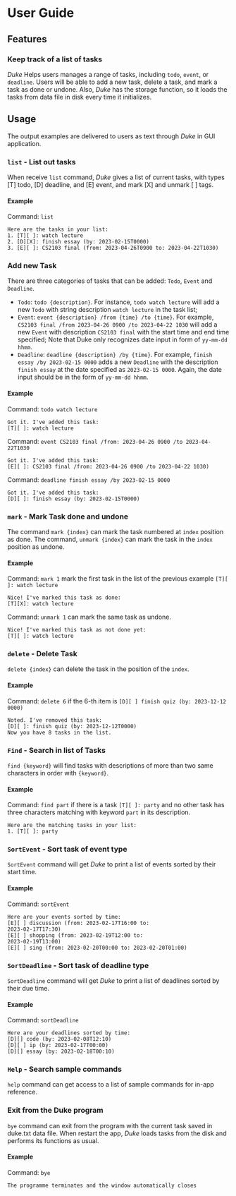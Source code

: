 # User Guide

## Features

### Keep track of a list of tasks

*Duke* Helps users manages a range of tasks, including `todo`, `event`, or `deadline`.
Users will be able to add a new task, delete a task, and mark a task as done or undone. Also, *Duke* has the storage function, so it loads the
tasks from data file in disk every time it initializes.

## Usage

The output examples are delivered to users as text through *Duke* in GUI application.

### `list` - List out tasks

When receive `list` command, *Duke* gives a list of current tasks, with types [T] todo, [D] deadline, and [E] event, and mark [X] and unmark [  ] tags.

#### Example

Command: `list`

```
Here are the tasks in your list:
1. [T][ ]: watch lecture
2. [D][X]: finish essay (by: 2023-02-15T0000)
3. [E][ ]: CS2103 final (from: 2023-04-26T0900 to: 2023-04-22T1030)
```

### Add new Task

There are three categories of tasks that can be added: `Todo`, `Event` and `Deadline`.

- `Todo`: `todo {description}`. For instance, `todo watch lecture` will add a new `Todo` with string description `watch lecture`
  in the task list;
- `Event`: `event {description} /from {time} /to {time}`. For example, `CS2103 final /from 2023-04-26 0900 /to 2023-04-22 1030` will add a new `Event` with
  description `CS2103 final` with the start time and end time specified; Note that Duke only recognizes date input in form of `yy-mm-dd hhmm`.
- `Deadline`: `deadline {description} /by {time}`. For example, `finish essay /by 2023-02-15 0000` adds a new
  `Deadline` with the description `finish essay` at the date specified as `2023-02-15 0000`. Again, the date input should be in the form of `yy-mm-dd hhmm`.

#### Example

Command: `todo watch lecture`

```
Got it. I've added this task:
[T][ ]: watch lecture
```

Command: `event CS2103 final /from: 2023-04-26 0900 /to 2023-04-22T1030`

```
Got it. I've added this task:
[E][ ]: CS2103 final /from: 2023-04-26 0900 /to 2023-04-22 1030)
```

Command: `deadline finish essay /by 2023-02-15 0000`

```
Got it. I've added this task:
[D][ ]: finish essay (by: 2023-02-15T0000)
```

### `mark` - Mark Task done and undone

The command `mark {index}` can mark the task numbered at `index` position as done.
The command, `unmark {index}` can mark the task in the `index` position as undone.

#### Example

Command: `mark 1` mark the first task in the list of the previous example `[T][ ]: watch lecture`

```
Nice! I've marked this task as done:
[T][X]: watch lecture
```

Command: `unmark 1` can mark the same task as undone.

```
Nice! I've marked this task as not done yet:
[T][ ]: watch lecture
```

### `delete` - Delete Task

`delete {index}` can delete the task in the position of the `index`.

#### Example

Command: `delete 6` if the 6-th item is `[D][ ] finish quiz (by: 2023-12-12 0000)`

```
Noted. I've removed this task:
[D][ ]: finish quiz (by: 2023-12-12T0000)
Now you have 8 tasks in the list.
```

### `Find` - Search in list of Tasks

`find {keyword}` will find tasks with descriptions of more than two same characters in order with `{keyword}`.

#### Example

Command: `find part` if there is a task `[T][ ]: party` and no other task has three characters matching with keyword `part` in its description.

```
Here are the matching tasks in your list:
1. [T][ ]: party
```

### `SortEvent` - Sort task of event type

`SortEvent` command will get *Duke* to print a list of events sorted by their start time.

#### Example

Command: `sortEvent` 

```
Here are your events sorted by time:
[E][ ] discussion (from: 2023-02-17T16:00 to:
2023-02-17T17:30)
[E][ ] shopping (from: 2023-02-19T12:00 to:
2023-02-19T13:00)
[E][ ] sing (from: 2023-02-20T00:00 to: 2023-02-20T01:00)
```

### `SortDeadline` - Sort task of deadline type

`SortDeadline` command will get *Duke* to print a list of deadlines sorted by their due time.

#### Example

Command: `sortDeadline`

```
Here are your deadlines sorted by time:
[D][] code (by: 2023-02-08T12:10)
[D][ ] ip (by: 2023-02-17T00:00)
[D][] essay (by: 2023-02-18T00:10)
```

### `Help` - Search sample commands

`help` command can get access to a list of sample commands for in-app reference.

### Exit from the Duke program

`bye` command can exit from the program with the current task saved in duke.txt data file.
When restart the app, *Duke* loads tasks from the disk and performs its functions as usual.

#### Example

Command: `bye`

```
The programme terminates and the window automatically closes
```

